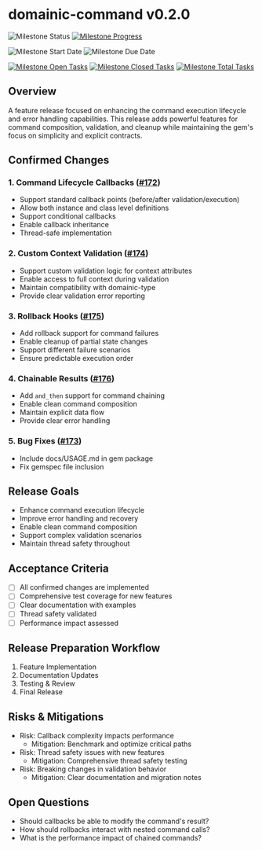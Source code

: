 # domainic-command v0.2.0

![Milestone Status](https://img.shields.io/badge/Planned-blue?style=for-the-badge&label=Status)
[![Milestone Progress](https://img.shields.io/github/milestones/progress-percent/domainic/domainic/10?style=for-the-badge&label=Progress)](https://github.com/domainic/domainic/milestone/10)

![Milestone Start Date](https://img.shields.io/badge/TBD-blue?style=for-the-badge&label=Start%20Date)
![Milestone Due Date](https://img.shields.io/badge/TBD-blue?style=for-the-badge&label=Due%20Date)

[![Milestone Open Tasks](https://img.shields.io/github/issues-search/domainic/domainic?query=is%3Aopen%20milestone%3A%22domainic-command%20v0.2.0%22&style=for-the-badge&label=Open%20Tasks&color=red)](https://github.com/domainic/domainic/issues?q=is%3Aopen%20milestone%3A%22domainic-command%20v0.2.0%22)
[![Milestone Closed Tasks](https://img.shields.io/github/issues-search/domainic/domainic?query=is%3Aclosed%20milestone%3A%22domainic-command%20v0.2.0%22&style=for-the-badge&label=Closed%20Tasks&color=green)](https://github.com/domainic/domainic/issues?q=is%3Aclosed%20milestone%3A%22domainic-command%20v0.2.0%22)
[![Milestone Total Tasks](https://img.shields.io/github/issues-search/domainic/domainic?query=milestone%3A%22domainic-command%20v0.2.0%22&style=for-the-badge&label=Total%20Tasks&color=blue)](https://github.com/domainic/domainic/issues?q=milestone%3A%22domainic-command%20v0.2.0%22)

## Overview

A feature release focused on enhancing the command execution lifecycle and error handling capabilities. This release
adds powerful features for command composition, validation, and cleanup while maintaining the gem's focus on simplicity
and explicit contracts.

## Confirmed Changes

### 1. Command Lifecycle Callbacks ([#172](https://github.com/domainic/domainic/issues/172))

* Support standard callback points (before/after validation/execution)
* Allow both instance and class level definitions
* Support conditional callbacks
* Enable callback inheritance
* Thread-safe implementation

### 2. Custom Context Validation ([#174](https://github.com/domainic/domainic/issues/174))

* Support custom validation logic for context attributes
* Enable access to full context during validation
* Maintain compatibility with domainic-type
* Provide clear validation error reporting

### 3. Rollback Hooks ([#175](https://github.com/domainic/domainic/issues/175))

* Add rollback support for command failures
* Enable cleanup of partial state changes
* Support different failure scenarios
* Ensure predictable execution order

### 4. Chainable Results ([#176](https://github.com/domainic/domainic/issues/176))

* Add `and_then` support for command chaining
* Enable clean command composition
* Maintain explicit data flow
* Provide clear error handling

### 5. Bug Fixes ([#173](https://github.com/domainic/domainic/issues/173))

* Include docs/USAGE.md in gem package
* Fix gemspec file inclusion

## Release Goals

* Enhance command execution lifecycle
* Improve error handling and recovery
* Enable clean command composition
* Support complex validation scenarios
* Maintain thread safety throughout

## Acceptance Criteria

* [ ] All confirmed changes are implemented
* [ ] Comprehensive test coverage for new features
* [ ] Clear documentation with examples
* [ ] Thread safety validated
* [ ] Performance impact assessed

## Release Preparation Workflow

1. Feature Implementation
2. Documentation Updates
3. Testing & Review
4. Final Release

## Risks & Mitigations

* Risk: Callback complexity impacts performance
  * Mitigation: Benchmark and optimize critical paths
* Risk: Thread safety issues with new features
  * Mitigation: Comprehensive thread safety testing
* Risk: Breaking changes in validation behavior
  * Mitigation: Clear documentation and migration notes

## Open Questions

* Should callbacks be able to modify the command's result?
* How should rollbacks interact with nested command calls?
* What is the performance impact of chained commands?
